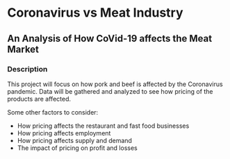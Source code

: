 # Coronavirus vs Meat Industry
## An Analysis of How CoVid-19 affects the Meat Market

### Description
This project will focus on how pork and beef is affected by the Coronavirus pandemic. Data will be gathered and analyzed to see how pricing of the products are affected.

Some other factors to consider:
- How pricing affects the restaurant and fast food businesses
- How pricing affects employment
- How pricing affects supply and demand
- The impact of pricing on profit and losses